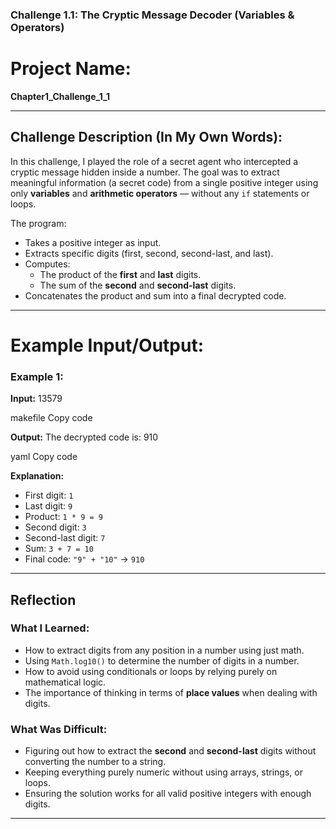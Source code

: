 ### Challenge 1.1: The Cryptic Message Decoder (Variables & Operators)

# Project Name:
**Chapter1_Challenge_1_1**

---

##  Challenge Description (In My Own Words):

In this challenge, I played the role of a secret agent who intercepted a cryptic message hidden inside a number. The goal was to extract meaningful information (a secret code) from a single positive integer using only **variables** and **arithmetic operators** — without any `if` statements or loops.

The program:
- Takes a positive integer as input.
- Extracts specific digits (first, second, second-last, and last).
- Computes:
  - The product of the **first** and **last** digits.
  - The sum of the **second** and **second-last** digits.
- Concatenates the product and sum into a final decrypted code.

---

# Example Input/Output:

### Example 1:
**Input:**
13579

makefile
Copy code

**Output:**
The decrypted code is: 910

yaml
Copy code

**Explanation:**
- First digit: `1`
- Last digit: `9`
- Product: `1 * 9 = 9`
- Second digit: `3`
- Second-last digit: `7`
- Sum: `3 + 7 = 10`
- Final code: `"9" + "10"` → `910`

---

## Reflection

### What I Learned:
- How to extract digits from any position in a number using just math.
- Using `Math.log10()` to determine the number of digits in a number.
- How to avoid using conditionals or loops by relying purely on mathematical logic.
- The importance of thinking in terms of **place values** when dealing with digits.

### What Was Difficult:
- Figuring out how to extract the **second** and **second-last** digits without converting the number to a string.
- Keeping everything purely numeric without using arrays, strings, or loops.
- Ensuring the solution works for all valid positive integers with enough digits.

---

  
